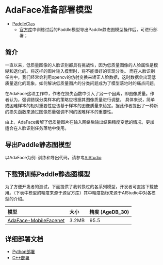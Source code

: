 # AdaFace准备部署模型

- [PaddleClas](https://github.com/PaddlePaddle/PaddleClas/)
  - [官方库](https://github.com/PaddlePaddle/PaddleClas/)中训练过后的Paddle模型导出Paddle静态图模型操作后，可进行部署；

## 简介
一直以来，低质量图像的人脸识别都具有挑战性，因为低质量图像的人脸属性是模糊和退化的。将这样的图片输入模型时，将不能很好的实现分类。
而在人脸识别任务中，我们经常会利用opencv的仿射变换来矫正人脸数据，这时数据会出现低质量退化的现象。如何解决低质量图片的分类问题成为了模型落地时的痛点问题。

在AdaFace这项工作中，作者在损失函数中引入了另一个因素，即图像质量。作者认为，强调错误分类样本的策略应根据其图像质量进行调整。
具体来说，简单或困难样本的相对重要性应该基于样本的图像质量来给定。据此作者提出了一种新的损失函数来通过图像质量强调不同的困难样本的重要性。

由上，AdaFace缓解了低质量图片在输入网络后输出结果精度变低的情况，更加适合在人脸识别任务落地中使用。


## 导出Paddle静态图模型
以AdaFace为例:
训练和导出代码，请参考[AIStudio](https://aistudio.baidu.com/aistudio/projectdetail/4479879?contributionType=1)


## 下载预训练Paddle静态图模型

为了方便开发者的测试，下面提供了我转换过的各系列模型，开发者可直接下载使用。（下表中模型的精度来源于源官方库）其中精度指标来源于AIStudio中对各模型的介绍。

| 模型                                                                                            | 大小    | 精度 (AgeDB_30) |
|:----------------------------------------------------------------------------------------------|:------|:--------------|
| [AdaFace-MobileFacenet](https://bj.bcebos.com/paddlehub/fastdeploy/mobilefacenet_adaface.tgz) | 3.2MB | 95.5          |

## 详细部署文档

- [Python部署](python)
- [C++部署](cpp)
